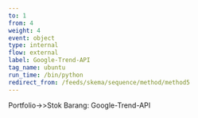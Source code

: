 ```yaml
---
to: 1
from: 4
weight: 4
event: object
type: internal
flow: external
label: Google-Trend-API
tag_name: ubuntu
run_time: /bin/python
redirect_from: /feeds/skema/sequence/method/method5
---
```

Portfolio->>Stok Barang: Google-Trend-API
